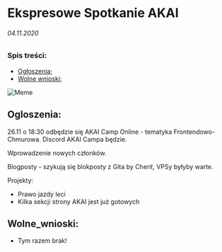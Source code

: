 # Ekspresowe Spotkanie AKAI 
###### 04.11.2020

### Spis treści:
- [Ogłoszenia](#Ogloszenia);
- [Wolne wnioski](#Wolne_wnioski);

![Meme](https://pbs.twimg.com/media/EYiqjO0WAAEdxWj.jpg)

## Ogloszenia:
26.11 o 18:30 odbędzie się AKAI Camp Online - tematyka Frontendowo-Chmurowa. Discord AKAI Campa będzie. 

Wprowadzenie nowych członków. 

Blogposty - szykują się blokposty z Gita by Cherit, VPSy byłyby warte.

Projekty:
- Prawo jazdy leci
- Kilka sekcji strony AKAI jest już gotowych


## Wolne_wnioski:
- Tym razem brak! 

